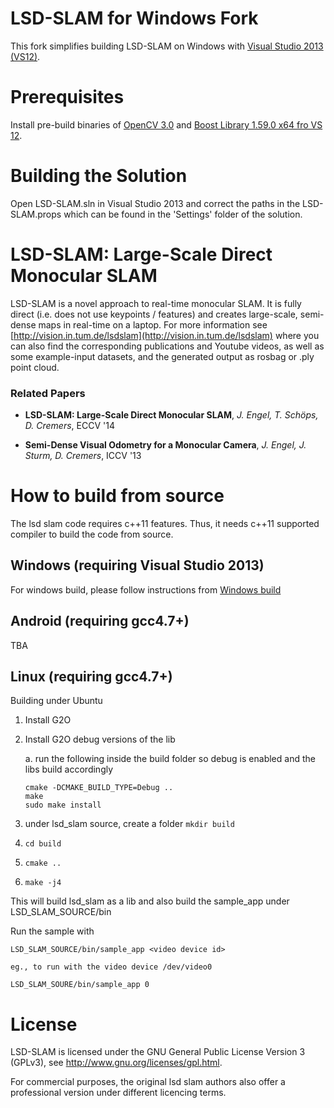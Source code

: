 # LSD-SLAM for Windows Fork

This fork simplifies building LSD-SLAM on Windows with [Visual Studio 2013 (VS12)](http://www.visualstudio.com).

# Prerequisites

Install pre-build binaries of [OpenCV 3.0](http://sourceforge.net/projects/opencvlibrary/files/opencv-win/3.0.0/opencv-3.0.0.exe/download) 
and [Boost Library 1.59.0 x64 fro VS 12](http://sourceforge.net/projects/boost/files/boost-binaries/1.59.0/boost_1_59_0-msvc-12.0-64.exe/download).

# Building the Solution

Open LSD-SLAM.sln in Visual Studio 2013 and correct the paths in the LSD-SLAM.props which can be found in the 'Settings' folder of the solution.



# LSD-SLAM: Large-Scale Direct Monocular SLAM

LSD-SLAM is a novel approach to real-time monocular SLAM. It is fully direct (i.e. does not use keypoints / features) and creates large-scale, 
semi-dense maps in real-time on a laptop. For more information see
[http://vision.in.tum.de/lsdslam](http://vision.in.tum.de/lsdslam)
where you can also find the corresponding publications and Youtube videos, as well as some 
example-input datasets, and the generated output as rosbag or .ply point cloud.


### Related Papers

* **LSD-SLAM: Large-Scale Direct Monocular SLAM**, *J. Engel, T. Schöps, D. Cremers*, ECCV '14

* **Semi-Dense Visual Odometry for a Monocular Camera**, *J. Engel, J. Sturm, D. Cremers*, ICCV '13


# How to build from source
The lsd slam code requires c++11 features.
Thus, it needs c++11 supported compiler to build the code from source.

## Windows (requiring Visual Studio 2013)
For windows build, please follow instructions from [Windows build](WindowsBuildInstruction.md)

## Android (requiring gcc4.7+)
TBA

## Linux (requiring gcc4.7+)

Building under Ubuntu

1. Install G2O

2. Install G2O debug versions of the lib

    a. run the following inside the build folder so debug is enabled and the libs build accordingly
	```
	cmake -DCMAKE_BUILD_TYPE=Debug .. 
	make
	sudo make install
	```

3. under lsd_slam source, create a folder
	```mkdir build```

4. ```cd build```

5. ```cmake ..```

6. ```make -j4```

This will build lsd_slam as a lib and also build the sample_app under LSD_SLAM_SOURCE/bin

Run the sample with
```
LSD_SLAM_SOURCE/bin/sample_app <video device id>

eg., to run with the video device /dev/video0

LSD_SLAM_SOURE/bin/sample_app 0
```

# License
LSD-SLAM is licensed under the GNU General Public License Version 3 (GPLv3), see http://www.gnu.org/licenses/gpl.html.

For commercial purposes, the original lsd slam authors also offer a professional version under different licencing terms.
